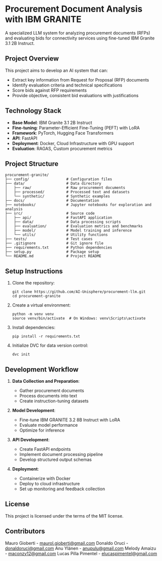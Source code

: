# Procurement Document Analysis with IBM GRANITE

A specialized LLM system for analyzing procurement documents (RFPs) and evaluating bids for connectivity services using fine-tuned IBM Granite 3.1 2B Instruct.

## Project Overview

This project aims to develop an AI system that can:
- Extract key information from Request for Proposal (RFP) documents
- Identify evaluation criteria and technical specifications
- Score bids against RFP requirements
- Provide objective, consistent bid evaluations with justifications

## Technology Stack

- **Base Model**: IBM Granite 3.1 2B Instruct
- **Fine-tuning**: Parameter-Efficient Fine-Tuning (PEFT) with LoRA
- **Framework**: PyTorch, Hugging Face Transformers
- **API**: FastAPI
- **Deployment**: Docker, Cloud Infrastructure with GPU support
- **Evaluation**: RAGAS, Custom procurement metrics

## Project Structure

```
procurement-granite/
├── config/                 # Configuration files
├── data/                   # Data directory
│   ├── raw/                # Raw procurement documents
│   ├── processed/          # Processed text and datasets
│   └── synthetic/          # Synthetic examples
├── docs/                   # Documentation
├── notebooks/              # Jupyter notebooks for exploration and analysis
├── src/                    # Source code
│   ├── api/                # FastAPI application
│   ├── data/               # Data processing scripts
│   ├── evaluation/         # Evaluation metrics and benchmarks
│   ├── model/              # Model training and inference
│   └── utils/              # Utility functions
├── tests/                  # Test cases
├── .gitignore              # Git ignore file
├── requirements.txt        # Python dependencies
├── setup.py                # Package setup
└── README.md               # Project README
```

## Setup Instructions

1. Clone the repository:
   ```
   git clone https://github.com/AI-Unisphere/procurement-llm.git
   cd procurement-granite
   ```

2. Create a virtual environment:
   ```
   python -m venv venv
   source venv/bin/activate  # On Windows: venv\Scripts\activate
   ```

3. Install dependencies:
   ```
   pip install -r requirements.txt
   ```

4. Initialize DVC for data version control:
   ```
   dvc init
   ```

## Development Workflow

1. **Data Collection and Preparation**:
   - Gather procurement documents
   - Process documents into text
   - Create instruction-tuning datasets

2. **Model Development**:
   - Fine-tune IBM GRANITE 3.2 8B Instruct with LoRA
   - Evaluate model performance
   - Optimize for inference

3. **API Development**:
   - Create FastAPI endpoints
   - Implement document processing pipeline
   - Develop structured output schemas

4. **Deployment**:
   - Containerize with Docker
   - Deploy to cloud infrastructure
   - Set up monitoring and feedback collection

## License

This project is licensed under the terms of the MIT license.

## Contributors

Mauro Gioberti - maurol.gioberti@gmail.com
Donaldo Oruci - donaldoruci@gmail.com
Anu Ylänen - anupulu@gmail.com
Melody Amaizu - maconzy12@gmail.com
Lucas Pilla Pimentel - elucaspimentel@gmail.com
